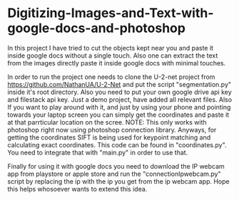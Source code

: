 # Digitizing-Images-and-Text-with-google-docs-and-photoshop
In this project I have tried to cut the objects kept near you and paste it inside google docs without a single touch. Also one can extract the text from the images directly paste it inside google docs with minimal touches.

In order to run the project one needs to clone the U-2-net project from https://github.com/NathanUA/U-2-Net and put the script "segmentation.py" inside it's root directory. Also you need to put your own google drive api key and filestack api key. Just a demo project, have added all relevant files. Also If you want to play around with it, and just by using your phone and pointing towards your laptop screen you can simply get the coordinates and paste it at that parrticular location on the scree. NOTE: This only works with photoshop right now using photoshop connection library. Anyways, for getting the coordinates SIFT is being used for keypoint matching and calculating exact coordinates. This code can be found in "coordinates.py". You need to integrate that with "main.py" in order to use that.

Finally for using it with google docs you need to download the IP webcam app from playstore or apple store and run the "connectionIpwebcam.py" script by replacing the ip with the ip you get from the ip webcam app. Hope this helps whosoever wants to extend this idea.
